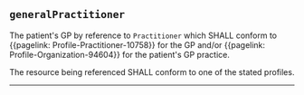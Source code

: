 ## `generalPractitioner`

The patient's GP by reference to `Practitioner` which SHALL conform to {{pagelink: Profile-Practitioner-10758}} for the GP 
and/or {{pagelink: Profile-Organization-94604}} for the patient's GP practice. 

The resource being referenced SHALL conform to one of the stated profiles.

---